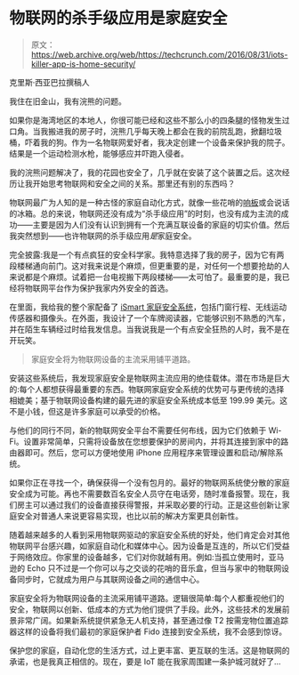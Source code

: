 # 物联网的杀手级应用是家庭安全 

> 原文：<https://web.archive.org/web/https://techcrunch.com/2016/08/31/iots-killer-app-is-home-security/>

克里斯·西亚巴拉撰稿人

我住在旧金山，我有浣熊的问题。

如果你是海湾地区的本地人，你很可能已经和这些不那么小的四条腿的怪物发生过口角。当我搬进我的房子时，浣熊几乎每天晚上都会在我的前院乱跑，掀翻垃圾桶，吓着我的狗。作为一名物联网爱好者，我决定创建一个设备来保护我的院子。结果是一个运动检测水枪，能够感应并吓跑入侵者。

我的浣熊问题解决了，我的花园也安全了，几乎就在安装了这个装置之后。这次经历让我开始思考物联网和安全之间的关系。那里还有别的东西吗？

物联网最广为人知的是一种古怪的家庭自动化方式，就像一些花哨的[响板](https://web.archive.org/web/20221203141128/http://giphy.com/gifs/90s-retro-commercials-d2Zhwr7rW2PpeCOc)或会说话的冰箱。总的来说，物联网还没有成为“杀手级应用”的时刻，也没有成为主流的成功——主要是因为人们没有认识到拥有一个充满互联设备的家庭的切实价值。然后我突然想到——也许物联网的杀手级应用*是*家庭安全。

完全披露:我是一个有点疯狂的安全科学家。我特意选择了我的房子，因为它有两段楼梯通向前门。这对我来说是个麻烦，但更重要的是，对任何一个想要抢劫的人来说都是个麻烦。试着把一台电视搬下两段楼梯——太可怕了。最重要的是，我已经将物联网平台作为保护我家内外安全的首选。

在里面，我给我的整个家配备了 [iSmart 家庭安全系统](https://web.archive.org/web/20221203141128/https://www.ismartalarm.com/us/)，包括门窗行程、无线运动传感器和摄像头。在外面，我设计了一个车牌阅读器，它能够识别不熟悉的汽车，并在陌生车辆经过时给我发信息。当我说我是一个有点安全狂热的人时，我不是在开玩笑。

> 家庭安全将为物联网设备的主流采用铺平道路。

安装这些系统后，我发现家庭安全是物联网主流应用的绝佳载体。潜在市场是巨大的:每个人都想获得最重要的东西。物联网家庭安全系统的优势可与更传统的选择相媲美；基于物联网设备构建的最先进的家庭安全系统成本低至 199.99 美元。这不是小钱，但这是许多家庭可以承受的价格。

与他们的同行不同，新的物联网安全平台不需要任何布线，因为它们依赖于 Wi-Fi。设置非常简单，只需将设备放在您想要保护的房间内，并将其连接到家中的路由器即可。然后，您可以方便地使用 iPhone 应用程序来管理设置和启动/解除系统。

如果你正在寻找一个，确保获得一个没有包月的。最好的物联网系统使分散的家庭安全成为可能。再也不需要数百名安全人员守在电话旁，随时准备报警。现在，我们房主可以通过我们的设备直接获得警报，并采取必要的行动。正是这些创新让家庭安全对普通人来说更容易实现，也比以前的解决方案更具创新性。

随着越来越多的人看到采用物联网驱动的家庭安全系统的好处，他们肯定会对其他物联网平台感兴趣，如家庭自动化和媒体中心。因为设备是互连的，所以它们受益于网络效应。你家里的设备越多，它们对你就越有用。例如:当孤立使用时，亚马逊的 Echo 只不过是一个你可以与之交谈的花哨的音乐盒，但当与家中的物联网设备同步时，它就成为用户与其联网设备之间的通信中心。

家庭安全将为物联网设备的主流采用铺平道路。逻辑很简单:每个人都重视他们的安全，物联网以创新、低成本的方式为他们提供了手段。此外，这些技术的发展前景非常广阔。如果新系统提供紧急无人机支持，甚至通过像 T2 按需宠物位置追踪器这样的设备将我们最初的家庭保护者 Fido 连接到安全系统，我不会感到惊讶。

保护您的家庭，自动化您的生活方式，过上更丰富、更互联的生活。这是物联网的承诺，也是我真正相信的。现在，要是 IoT 能在我家周围建一条护城河就好了…